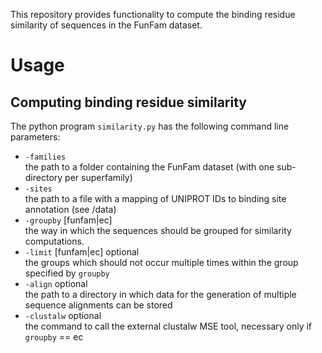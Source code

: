 This repository provides functionality to compute the binding residue similarity of sequences in the FunFam dataset.

# Usage
## Computing binding residue similarity
The python program `similarity.py` has the following command line parameters:
* `-families`  
    the path to a folder containing the FunFam dataset (with one sub-directory per superfamily)
* `-sites`  
    the path to a file with a mapping of UNIPROT IDs to binding site annotation (see /data)
* `-groupby` [funfam|ec]  
    the way in which the sequences should be grouped for similarity computations.
* `-limit` [funfam|ec]   optional  
    the groups which should not occur multiple times within the group specified by `groupby`
* `-align`               optional  
    the path to a directory in which data for the generation of multiple sequence alignments can be stored
* `-clustalw`            optional  
    the command to call the external clustalw MSE tool, necessary only if `groupby` == ec
